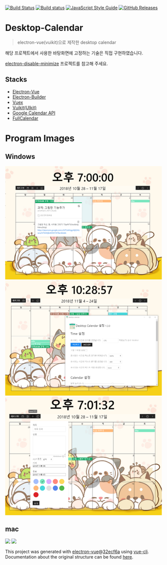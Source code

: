 [![Build Status](https://travis-ci.org/tbvjaos510/DesktopCalendar.svg?branch=master)](https://travis-ci.org/tbvjaos510/DesktopCalendar)
[![Build status](https://ci.appveyor.com/api/projects/status/l6kk9bgc2a2helch?svg=true)](https://ci.appveyor.com/project/tbvjaos510/desktopcalendar)
[![JavaScript Style Guide](https://img.shields.io/badge/code_style-standard-brightgreen.svg)](https://standardjs.com)
[![GitHub Releases](https://img.shields.io/github/downloads/tbvjaos510/DesktopCalendar/latest/total.svg)](https://github.com/tbvjaos510/DesktopCalendar/releases)


# Desktop-Calendar

> electron-vue(vuikit)으로 제작한 desktop calendar

해당 프로젝트에서 사용한 바탕화면에 고정하는 기술은 직접 구현하였습니다.

[electron-disable-minimize](https://github.com/tbvjaos510/electron-disable-minimize) 프로젝트를 참고해 주세요.

## Stacks
* [Electron-Vue](https://github.com/SimulatedGREG/electron-vue)
* [Electron-Builder](https://github.com/electron-userland/electron-builder)
* [Vuex](https://github.com/vuejs/vuex)
* [Vuikit](https://vuikit.js.org/)[(UIkit)](https://getuikit.com/)
* [Google Calendar API](https://developers.google.com/calendar/)
* [FullCalendar](https://fullcalendar.io/docs)

# Program Images
## Windows
<img src="intro/calendar.png" />
<img src="intro/calendar2.png" />
<img src="intro/calendar3.png" />

## mac
<img src="intro/calendar-mac.png"/>
<img src="intro/calendar-mac2.png"/>

This project was generated with [electron-vue](https://github.com/SimulatedGREG/electron-vue)@[32ecf6a](https://github.com/SimulatedGREG/electron-vue/tree/32ecf6aebd2e2c28ad2628f151697529e442e679) using [vue-cli](https://github.com/vuejs/vue-cli). Documentation about the original structure can be found [here](https://simulatedgreg.gitbooks.io/electron-vue/content/index.html).
